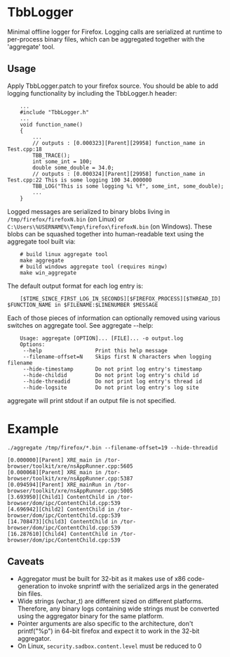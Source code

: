 # TbbLogger

Minimal offline logger for Firefox.  Logging calls are serialized at runtime to per-process binary files, which can be aggregated together with the 'aggregate' tool.

## Usage

Apply TbbLogger.patch to your firefox source.  You should be able to add logging functionality by including the  TbbLogger.h header:

```
    ...
    #include "TbbLogger.h"
    ...
    void function_name()
    {
        ...
        // outputs : [0.000323][Parent][29958] function_name in Test.cpp:18 
        TBB_TRACE();
        int some_int = 100;
        double some_double = 34.0;
        // outputs : [0.000324][Parent][29958] function_name in Test.cpp:22 This is some logging 100 34.000000
        TBB_LOG("This is some logging %i %f", some_int, some_double);  
        ...
    }
```

Logged messages are serialized to binary blobs living in `/tmp/firefox/firefoxN.bin` (on Linux) or `C:\Users\%USERNAME%\Temp\firefox\firefoxN.bin` (on Windows).  These blobs can be squashed together into human-readable text using the aggregate tool built via:

```
    # build linux aggregate tool
    make aggregate
    # build windows aggregate tool (requires mingw)
    make win_aggregate
```

The default output format for each log entry is:

```
    [$TIME_SINCE_FIRST_LOG_IN_SECONDS][$FIREFOX_PROCESS][$THREAD_ID] $FUNCTION_NAME in $FILENAME:$LINENUMBER $MESSAGE
```

Each of those pieces of information can optionally removed using various switches on aggregate tool.   See aggregate --help:

```
    Usage: aggregate [OPTION]... [FILE]... -o output.log
    Options:
     --help                 Print this help message
     --filename-offset=N    Skips first N characters when logging filename
     --hide-timestamp       Do not print log entry's timestamp
     --hide-childid         Do not print log entry's child id
     --hide-threadid        Do not print log entry's thread id
     --hide-logsite         Do not print log entry's log site
```

aggregate will print stdout if an output file is not specified.

# Example

`./aggregate /tmp/firefox/*.bin --filename-offset=19 --hide-threadid`

```
[0.000000][Parent] XRE_main in /tor-browser/toolkit/xre/nsAppRunner.cpp:5605 
[0.000068][Parent] XRE_main in /tor-browser/toolkit/xre/nsAppRunner.cpp:5387 
[0.094594][Parent] XRE_mainRun in /tor-browser/toolkit/xre/nsAppRunner.cpp:5005 
[3.693950][Child1] ContentChild in /tor-browser/dom/ipc/ContentChild.cpp:539 
[4.696942][Child2] ContentChild in /tor-browser/dom/ipc/ContentChild.cpp:539 
[14.708473][Child3] ContentChild in /tor-browser/dom/ipc/ContentChild.cpp:539 
[16.287610][Child4] ContentChild in /tor-browser/dom/ipc/ContentChild.cpp:539
```

## Caveats

- Aggregator must be built for 32-bit as it makes use of x86 code-generation to invoke snprintf with the serialized args in the generated bin files.
- Wide strings (wchar_t) are different sized on different platforms.  Therefore, any binary logs containing wide strings must be converted using the aggregator binary for the same platform.
- Pointer arguments are also specific to the architecture, don't printf("%p") in 64-bit firefox and expect it to work in the 32-bit aggregator.
- On Linux, `security.sadbox.content.level` must be reduced to 0
